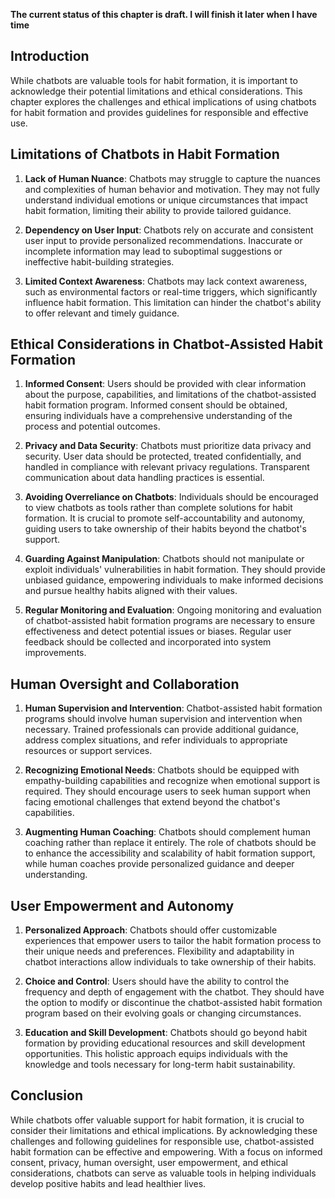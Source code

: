 **The current status of this chapter is draft. I will finish it later when I have time**

Introduction
------------

While chatbots are valuable tools for habit formation, it is important to acknowledge their potential limitations and ethical considerations. This chapter explores the challenges and ethical implications of using chatbots for habit formation and provides guidelines for responsible and effective use.

Limitations of Chatbots in Habit Formation
------------------------------------------

1. **Lack of Human Nuance**: Chatbots may struggle to capture the nuances and complexities of human behavior and motivation. They may not fully understand individual emotions or unique circumstances that impact habit formation, limiting their ability to provide tailored guidance.

2. **Dependency on User Input**: Chatbots rely on accurate and consistent user input to provide personalized recommendations. Inaccurate or incomplete information may lead to suboptimal suggestions or ineffective habit-building strategies.

3. **Limited Context Awareness**: Chatbots may lack context awareness, such as environmental factors or real-time triggers, which significantly influence habit formation. This limitation can hinder the chatbot's ability to offer relevant and timely guidance.

Ethical Considerations in Chatbot-Assisted Habit Formation
----------------------------------------------------------

1. **Informed Consent**: Users should be provided with clear information about the purpose, capabilities, and limitations of the chatbot-assisted habit formation program. Informed consent should be obtained, ensuring individuals have a comprehensive understanding of the process and potential outcomes.

2. **Privacy and Data Security**: Chatbots must prioritize data privacy and security. User data should be protected, treated confidentially, and handled in compliance with relevant privacy regulations. Transparent communication about data handling practices is essential.

3. **Avoiding Overreliance on Chatbots**: Individuals should be encouraged to view chatbots as tools rather than complete solutions for habit formation. It is crucial to promote self-accountability and autonomy, guiding users to take ownership of their habits beyond the chatbot's support.

4. **Guarding Against Manipulation**: Chatbots should not manipulate or exploit individuals' vulnerabilities in habit formation. They should provide unbiased guidance, empowering individuals to make informed decisions and pursue healthy habits aligned with their values.

5. **Regular Monitoring and Evaluation**: Ongoing monitoring and evaluation of chatbot-assisted habit formation programs are necessary to ensure effectiveness and detect potential issues or biases. Regular user feedback should be collected and incorporated into system improvements.

Human Oversight and Collaboration
---------------------------------

1. **Human Supervision and Intervention**: Chatbot-assisted habit formation programs should involve human supervision and intervention when necessary. Trained professionals can provide additional guidance, address complex situations, and refer individuals to appropriate resources or support services.

2. **Recognizing Emotional Needs**: Chatbots should be equipped with empathy-building capabilities and recognize when emotional support is required. They should encourage users to seek human support when facing emotional challenges that extend beyond the chatbot's capabilities.

3. **Augmenting Human Coaching**: Chatbots should complement human coaching rather than replace it entirely. The role of chatbots should be to enhance the accessibility and scalability of habit formation support, while human coaches provide personalized guidance and deeper understanding.

User Empowerment and Autonomy
-----------------------------

1. **Personalized Approach**: Chatbots should offer customizable experiences that empower users to tailor the habit formation process to their unique needs and preferences. Flexibility and adaptability in chatbot interactions allow individuals to take ownership of their habits.

2. **Choice and Control**: Users should have the ability to control the frequency and depth of engagement with the chatbot. They should have the option to modify or discontinue the chatbot-assisted habit formation program based on their evolving goals or changing circumstances.

3. **Education and Skill Development**: Chatbots should go beyond habit formation by providing educational resources and skill development opportunities. This holistic approach equips individuals with the knowledge and tools necessary for long-term habit sustainability.

Conclusion
----------

While chatbots offer valuable support for habit formation, it is crucial to consider their limitations and ethical implications. By acknowledging these challenges and following guidelines for responsible use, chatbot-assisted habit formation can be effective and empowering. With a focus on informed consent, privacy, human oversight, user empowerment, and ethical considerations, chatbots can serve as valuable tools in helping individuals develop positive habits and lead healthier lives.
